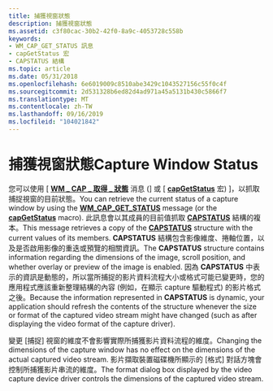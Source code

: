 ```yaml
---
title: 捕獲視窗狀態
description: 捕獲視窗狀態
ms.assetid: c3f80cac-30b2-42f0-8a9c-4053728c558b
keywords:
- WM_CAP_GET_STATUS 訊息
- capGetStatus 宏
- CAPSTATUS 結構
ms.topic: article
ms.date: 05/31/2018
ms.openlocfilehash: 6e6019009c8510abe3429c1043527156c55f0c4f
ms.sourcegitcommit: 2d531328b6ed82d4ad971a45a5131b430c5866f7
ms.translationtype: MT
ms.contentlocale: zh-TW
ms.lasthandoff: 09/16/2019
ms.locfileid: "104021842"
---
```

# <a name="capture-window-status"></a><span data-ttu-id="09689-106">捕獲視窗狀態</span><span class="sxs-lookup"><span data-stu-id="09689-106">Capture Window Status</span></span>

<span data-ttu-id="09689-107">您可以使用 [ [**WM \_ CAP \_ 取得 \_ 狀態**](wm-cap-get-status.md) 消息 (] 或 [ [**capGetStatus**](/windows/desktop/api/Vfw/nf-vfw-capgetstatus) 宏) ]，以抓取捕捉視窗的目前狀態。</span><span class="sxs-lookup"><span data-stu-id="09689-107">You can retrieve the current status of a capture window by using the [**WM\_CAP\_GET\_STATUS**](wm-cap-get-status.md) message (or the [**capGetStatus**](/windows/desktop/api/Vfw/nf-vfw-capgetstatus) macro).</span></span> <span data-ttu-id="09689-108">此訊息會以其成員的目前值抓取 [**CAPSTATUS**](/windows/win32/api/vfw/ns-vfw-capstatus) 結構的複本。</span><span class="sxs-lookup"><span data-stu-id="09689-108">This message retrieves a copy of the [**CAPSTATUS**](/windows/win32/api/vfw/ns-vfw-capstatus) structure with the current values of its members.</span></span> <span data-ttu-id="09689-109">**CAPSTATUS** 結構包含影像維度、捲軸位置，以及是否啟用影像的重迭或預覽的相關資訊。</span><span class="sxs-lookup"><span data-stu-id="09689-109">The **CAPSTATUS** structure contains information regarding the dimensions of the image, scroll position, and whether overlay or preview of the image is enabled.</span></span> <span data-ttu-id="09689-110">因為 **CAPSTATUS** 中表示的資訊是動態的，所以當所捕捉的影片資料流程大小或格式可能已變更時，您的應用程式應該重新整理結構的內容 (例如，在顯示 capture 驅動程式) 的影片格式之後。</span><span class="sxs-lookup"><span data-stu-id="09689-110">Because the information represented in **CAPSTATUS** is dynamic, your application should refresh the contents of the structure whenever the size or format of the captured video stream might have changed (such as after displaying the video format of the capture driver).</span></span>

<span data-ttu-id="09689-111">變更 [捕捉] 視窗的維度不會影響實際所捕獲影片資料流程的維度。</span><span class="sxs-lookup"><span data-stu-id="09689-111">Changing the dimensions of the capture window has no effect on the dimensions of the actual captured video stream.</span></span> <span data-ttu-id="09689-112">影片擷取裝置磁碟機所顯示的 [格式] 對話方塊會控制所捕獲影片串流的維度。</span><span class="sxs-lookup"><span data-stu-id="09689-112">The format dialog box displayed by the video capture device driver controls the dimensions of the captured video stream.</span></span>

 

 




